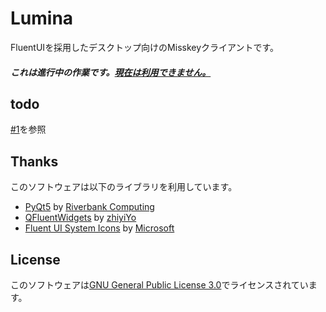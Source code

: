 # Lumina
FluentUIを採用したデスクトップ向けのMisskeyクライアントです。

##### これは進行中の作業です。<ins>**現在は利用できません。**</ins>

## todo
[#1](https://github.com/sonyakun/Lumina/issues/1)を参照

## Thanks
このソフトウェアは以下のライブラリを利用しています。
- [PyQt5](https://pypi.org/project/PyQt5/) by [Riverbank Computing](https://www.riverbankcomputing.com/software/pyqt/)
- [QFluentWidgets](https://github.com/zhiyiYo/PyQt-Fluent-Widgets) by [zhiyiYo](https://github.com/zhiyiYo)
- [Fluent UI System Icons](https://github.com/microsoft/fluentui-system-icons) by [Microsoft](https://github.com/microsoft/fluentui-system-icons)

## License
このソフトウェアは[GNU General Public License 3.0](https://www.gnu.org/licenses/gpl-3.0.ja.html)でライセンスされています。
